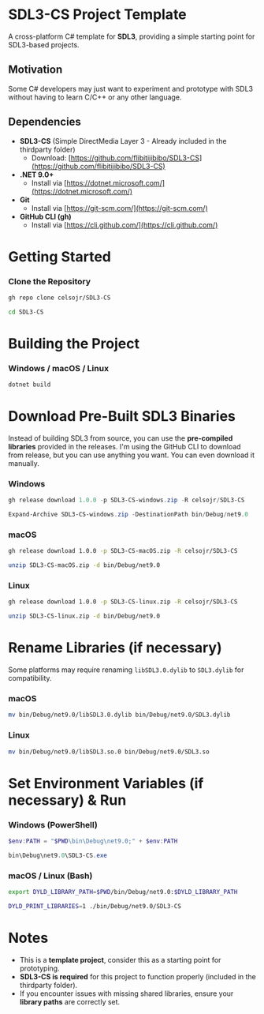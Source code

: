 # **SDL3-CS Project Template**  
A cross-platform C# template for **SDL3**, providing a simple starting point for SDL3-based projects.

## Motivation
Some C# developers may just want to experiment and prototype with SDL3 without having to learn C/C++ or any other language.

## Dependencies  
- **SDL3-CS** (Simple DirectMedia Layer 3 - Already included in the thirdparty folder)  
  - Download: [https://github.com/flibitijibibo/SDL3-CS](https://github.com/flibitijibibo/SDL3-CS)  
- **.NET 9.0+**  
  - Install via [https://dotnet.microsoft.com/](https://dotnet.microsoft.com/)  
- **Git**  
  - Install via [https://git-scm.com/](https://git-scm.com/)  
- **GitHub CLI (gh)**  
  - Install via [https://cli.github.com/](https://cli.github.com/)


# Getting Started  

### Clone the Repository
```sh
gh repo clone celsojr/SDL3-CS

cd SDL3-CS
```

# Building the Project  
### Windows / macOS / Linux
```sh
dotnet build
```

# Download Pre-Built SDL3 Binaries  
Instead of building SDL3 from source, you can use the **pre-compiled libraries** provided in the releases. I'm using the GitHub CLI to download from release, but you can use anything you want. You can even download it manually.

### Windows
```powershell
gh release download 1.0.0 -p SDL3-CS-windows.zip -R celsojr/SDL3-CS

Expand-Archive SDL3-CS-windows.zip -DestinationPath bin/Debug/net9.0
```

### macOS
```sh
gh release download 1.0.0 -p SDL3-CS-macOS.zip -R celsojr/SDL3-CS

unzip SDL3-CS-macOS.zip -d bin/Debug/net9.0
```

### Linux
```sh
gh release download 1.0.0 -p SDL3-CS-linux.zip -R celsojr/SDL3-CS

unzip SDL3-CS-linux.zip -d bin/Debug/net9.0
```

# Rename Libraries (if necessary)
Some platforms may require renaming `libSDL3.0.dylib` to `SDL3.dylib` for compatibility.

### macOS
```sh
mv bin/Debug/net9.0/libSDL3.0.dylib bin/Debug/net9.0/SDL3.dylib
```

### Linux
```sh
mv bin/Debug/net9.0/libSDL3.so.0 bin/Debug/net9.0/SDL3.so
```

# Set Environment Variables (if necessary) & Run
### Windows (PowerShell)
```powershell
$env:PATH = "$PWD\bin\Debug\net9.0;" + $env:PATH

bin\Debug\net9.0\SDL3-CS.exe
```

### macOS / Linux (Bash)
```sh
export DYLD_LIBRARY_PATH=$PWD/bin/Debug/net9.0:$DYLD_LIBRARY_PATH

DYLD_PRINT_LIBRARIES=1 ./bin/Debug/net9.0/SDL3-CS
```

# Notes
- This is a **template project**, consider this as a starting point for prototyping.
- **SDL3-CS is required** for this project to function properly (included in the thirdparty folder).
- If you encounter issues with missing shared libraries, ensure your **library paths** are correctly set.

